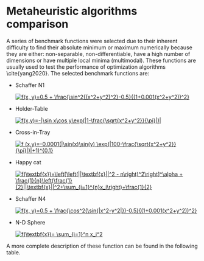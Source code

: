 # Metaheuristic algorithms comparison
A series of benchmark functions were selected due to their inherent difficulty to find their absolute minimum or maximum numerically because they are either: non-separable, non-differentiable, have a high number of dimensions or have multiple local minima (multimodal). These functions are usually used to test the performance of optimization algorithms \cite{yang2020}. The selected benchmark functions are:

* Schaffer N1

   <a href="https://www.codecogs.com/eqnedit.php?latex=f(x,&space;y)=0.5&space;&plus;&space;\frac{\sin^2{(x^2&plus;y^2)^2}-0.5}{(1&plus;0.001(x^2&plus;y^2))^2}" target="_blank"><img src="https://latex.codecogs.com/gif.latex?f(x,&space;y)=0.5&space;&plus;&space;\frac{\sin^2{(x^2&plus;y^2)^2}-0.5}{(1&plus;0.001(x^2&plus;y^2))^2}" title="f(x, y)=0.5 + \frac{\sin^2{(x^2+y^2)^2}-0.5}{(1+0.001(x^2+y^2))^2}" /></a>

* Holder-Table

    <a href="https://www.codecogs.com/eqnedit.php?latex=f(x,y)=-|\sin&space;x\cos&space;y\exp(|1-\frac{\sqrt{x^2&plus;y^2}}{\pi}|)|" target="_blank"><img src="https://latex.codecogs.com/gif.latex?f(x,y)=-|\sin&space;x\cos&space;y\exp(|1-\frac{\sqrt{x^2&plus;y^2}}{\pi}|)|" title="f(x,y)=-|\sin x\cos y\exp(|1-\frac{\sqrt{x^2+y^2}}{\pi}|)|" /></a>

* Cross-in-Tray

    <a href="https://www.codecogs.com/eqnedit.php?latex=f&space;(x,y)=-0.0001(|\sin(x)\sin(y)&space;\exp(|100-\frac{\sqrt{x^2&plus;y^2}}{\pi}|)|&plus;1)^{0.1}" target="_blank"><img src="https://latex.codecogs.com/gif.latex?f&space;(x,y)=-0.0001(|\sin(x)\sin(y)&space;\exp(|100-\frac{\sqrt{x^2&plus;y^2}}{\pi}|)|&plus;1)^{0.1}" title="f (x,y)=-0.0001(|\sin(x)\sin(y) \exp(|100-\frac{\sqrt{x^2+y^2}}{\pi}|)|+1)^{0.1}" /></a>

* Happy cat

   <a href="https://www.codecogs.com/eqnedit.php?latex=f(\textbf{x})=\left[\left(||\textbf{x}||^2&space;-&space;n\right)^2\right]^\alpha&space;&plus;&space;\frac{1}{n}\left(\frac{1}{2}||\textbf{x}||^2&plus;\sum_{i=1}^{n}x_i\right)&plus;\frac{1}{2}" target="_blank"><img src="https://latex.codecogs.com/gif.latex?f(\textbf{x})=\left[\left(||\textbf{x}||^2&space;-&space;n\right)^2\right]^\alpha&space;&plus;&space;\frac{1}{n}\left(\frac{1}{2}||\textbf{x}||^2&plus;\sum_{i=1}^{n}x_i\right)&plus;\frac{1}{2}" title="f(\textbf{x})=\left[\left(||\textbf{x}||^2 - n\right)^2\right]^\alpha + \frac{1}{n}\left(\frac{1}{2}||\textbf{x}||^2+\sum_{i=1}^{n}x_i\right)+\frac{1}{2}" /></a>

* Schaffer N4

    <a href="https://www.codecogs.com/eqnedit.php?latex=f(x,&space;y)=0.5&space;&plus;&space;\frac{\cos^2(\sin{|x^2-y^2|})-0.5}{(1&plus;0.001(x^2&plus;y^2))^2}" target="_blank"><img src="https://latex.codecogs.com/gif.latex?f(x,&space;y)=0.5&space;&plus;&space;\frac{\cos^2(\sin{|x^2-y^2|})-0.5}{(1&plus;0.001(x^2&plus;y^2))^2}" title="f(x, y)=0.5 + \frac{\cos^2(\sin{|x^2-y^2|})-0.5}{(1+0.001(x^2+y^2))^2}" /></a>


* N-D Sphere

    <a href="https://www.codecogs.com/eqnedit.php?latex=f(\textbf{x})=&space;\sum_{i=1}^n&space;x_i^2" target="_blank"><img src="https://latex.codecogs.com/gif.latex?f(\textbf{x})=&space;\sum_{i=1}^n&space;x_i^2" title="f(\textbf{x})= \sum_{i=1}^n x_i^2" /></a>

A more complete description of these function can be found in the following table.
